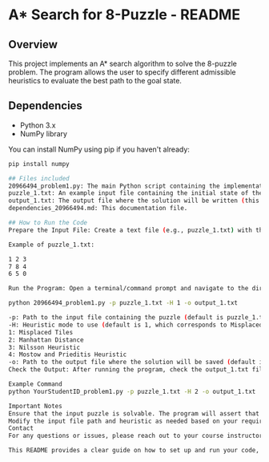 # A* Search for 8-Puzzle - README

## Overview
This project implements an A* search algorithm to solve the 8-puzzle problem. The program allows the user to specify different admissible heuristics to evaluate the best path to the goal state.

## Dependencies
- Python 3.x
- NumPy library

You can install NumPy using pip if you haven't already:

```bash
pip install numpy

## Files included
20966494_problem1.py: The main Python script containing the implementation of the A* search algorithm.
puzzle_1.txt: An example input file containing the initial state of the 8-puzzle.
output_1.txt: The output file where the solution will be written (this file will be created by the program).
dependencies_20966494.md: This documentation file.

## How to Run the Code
Prepare the Input File: Create a text file (e.g., puzzle_1.txt) with the initial configuration of the 8-puzzle. The format should be a 3x3 grid of numbers where 0 represents the empty space.

Example of puzzle_1.txt:

1 2 3
7 8 4
6 5 0

Run the Program: Open a terminal/command prompt and navigate to the directory where your Python script is located. Run the script using the following command:

python 20966494_problem1.py -p puzzle_1.txt -H 1 -o output_1.txt

-p: Path to the input file containing the puzzle (default is puzzle_1.txt).
-H: Heuristic mode to use (default is 1, which corresponds to Misplaced Tiles).
1: Misplaced Tiles
2: Manhattan Distance
3: Nilsson Heuristic
4: Mostow and Prieditis Heuristic
-o: Path to the output file where the solution will be saved (default is output_1.txt).
Check the Output: After running the program, check the output_1.txt file for the solution path from the initial state to the goal state. The first line will contain your student ID, followed by the sequence of puzzle states.

Example Command
python YourStudentID_problem1.py -p puzzle_1.txt -H 2 -o output_1.txt

Important Notes
Ensure that the input puzzle is solvable. The program will assert that the initial state is solvable before proceeding.
Modify the input file path and heuristic as needed based on your requirements.
Contact
For any questions or issues, please reach out to your course instructor or teaching assistant.

This README provides a clear guide on how to set up and run your code, along with deta
